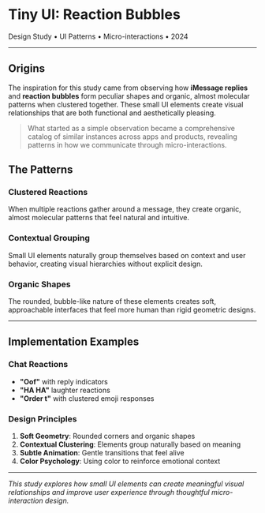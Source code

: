 # Tiny UI: Reaction Bubbles

Design Study • UI Patterns • Micro-interactions • 2024

---

## Origins

The inspiration for this study came from observing how **iMessage replies** and **reaction bubbles** form peculiar shapes and organic, almost molecular patterns when clustered together. These small UI elements create visual relationships that are both functional and aesthetically pleasing.

> What started as a simple observation became a comprehensive catalog of similar instances across apps and products, revealing patterns in how we communicate through micro-interactions.

## The Patterns

### Clustered Reactions
When multiple reactions gather around a message, they create organic, almost molecular patterns that feel natural and intuitive.

### Contextual Grouping  
Small UI elements naturally group themselves based on context and user behavior, creating visual hierarchies without explicit design.

### Organic Shapes
The rounded, bubble-like nature of these elements creates soft, approachable interfaces that feel more human than rigid geometric designs.

---

## Implementation Examples

### Chat Reactions
- **"Oof"** with reply indicators
- **"HA HA"** laughter reactions  
- **"Order t"** with clustered emoji responses

### Design Principles
1. **Soft Geometry**: Rounded corners and organic shapes
2. **Contextual Clustering**: Elements group naturally based on meaning
3. **Subtle Animation**: Gentle transitions that feel alive
4. **Color Psychology**: Using color to reinforce emotional context

---

*This study explores how small UI elements can create meaningful visual relationships and improve user experience through thoughtful micro-interaction design.*

